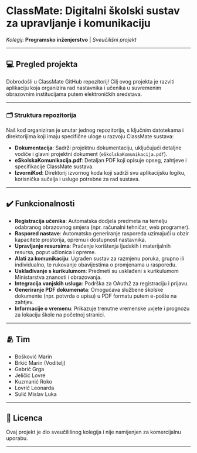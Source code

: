 # ClassMate: Digitalni školski sustav za upravljanje i komunikaciju

*Kolegij*: **Programsko inženjerstvo** | *Sveučilišni projekt*

---

## 💻 Pregled projekta

Dobrodošli u ClassMate GitHub repozitorij! Cilj ovog projekta je razviti aplikaciju koja organizira rad nastavnika i učenika u suvremenim obrazovnim institucijama putem elektroničkih sredstava.

---

### 🗂️ Struktura repozitorija

Naš kod organiziran je unutar jednog repozitorija, s ključnim datotekama i direktorijima koji imaju specifične uloge u razvoju ClassMate sustava:

- **Dokumentacija**: Sadrži projektnu dokumentaciju, uključujući detaljne vodiče i glavni projektni dokument (`eSkolskaKomunikacija.pdf`).
- **eSkolskaKomunikacija.pdf**: Detaljan PDF koji opisuje opseg, zahtjeve i specifikacije ClassMate sustava.
- **IzvorniKod**: Direktorij izvornog koda koji sadrži svu aplikacijsku logiku, korisnička sučelja i usluge potrebne za rad sustava.

---

## ✔️ Funkcionalnosti

- **Registracija učenika**: Automatska dodjela predmeta na temelju odabranog obrazovnog smjera (npr. računalni tehničar, web programer).
- **Raspored nastave**: Automatsko generiranje rasporeda uzimajući u obzir kapacitete prostorija, opremu i dostupnost nastavnika.
- **Upravljanje resursima**: Praćenje korištenja ljudskih i materijalnih resursa, poput učionica i opreme.
- **Alati za komunikaciju**: Ugrađen sustav za razmjenu poruka, grupno ili individualno, te rukovanje obavijestima o promjenama u rasporedu.
- **Usklađivanje s kurikulumom**: Predmeti su usklađeni s kurikulumom Ministarstva znanosti i obrazovanja.
- **Integracija vanjskih usluga**: Podrška za OAuth2 za registraciju i prijavu.
- **Generiranje PDF dokumenata**: Omogućava službene školske dokumente (npr. potvrda o upisu) u PDF formatu putem e-pošte na zahtjev.
- **Informacije o vremenu**: Prikazuje trenutne vremenske uvjete i prognozu za lokaciju škole na početnoj stranici.

---

## 🫂 Tim

- Bošković Marin
- Brkić Marin (Voditelj)
- Gabrić Grga
- Jeličić Lovre
- Kuzmanić Roko
- Lovrić Leonarda
- Sulić Mislav Luka

---

## 📃 Licenca

Ovaj projekt je dio sveučilišnog kolegija i nije namijenjen za komercijalnu uporabu.

---

